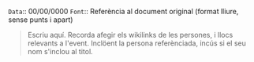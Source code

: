 `Data`:: 00/00/0000 
`Font`:: Referència al document original (format lliure, sense punts i apart)  
  
  
> Escriu aquí. Recorda afegir els wikilinks de les persones, i llocs relevants a l'event. Inclöent la persona referènciada, incús si el seu nom s'inclou al titol.

